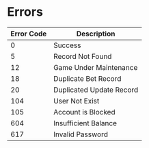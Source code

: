 # Errors

Error Code | Description
---------- | -------
0 | Success
5 | Record Not Found
12 | Game Under Maintenance
18 | Duplicate Bet Record
20 | Duplicated Update Record
104 | User Not Exist
105 | Account is Blocked
604 | Insufficient Balance
617 | Invalid Password
